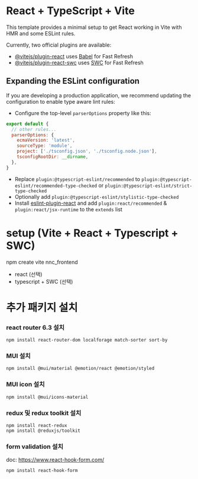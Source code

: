 # React + TypeScript + Vite

This template provides a minimal setup to get React working in Vite with HMR and some ESLint rules.

Currently, two official plugins are available:

- [@vitejs/plugin-react](https://github.com/vitejs/vite-plugin-react/blob/main/packages/plugin-react/README.md) uses [Babel](https://babeljs.io/) for Fast Refresh
- [@vitejs/plugin-react-swc](https://github.com/vitejs/vite-plugin-react-swc) uses [SWC](https://swc.rs/) for Fast Refresh

## Expanding the ESLint configuration

If you are developing a production application, we recommend updating the configuration to enable type aware lint rules:

- Configure the top-level `parserOptions` property like this:

```js
export default {
  // other rules...
  parserOptions: {
    ecmaVersion: 'latest',
    sourceType: 'module',
    project: ['./tsconfig.json', './tsconfig.node.json'],
    tsconfigRootDir: __dirname,
  },
}
```

- Replace `plugin:@typescript-eslint/recommended` to `plugin:@typescript-eslint/recommended-type-checked` or `plugin:@typescript-eslint/strict-type-checked`
- Optionally add `plugin:@typescript-eslint/stylistic-type-checked`
- Install [eslint-plugin-react](https://github.com/jsx-eslint/eslint-plugin-react) and add `plugin:react/recommended` & `plugin:react/jsx-runtime` to the `extends` list

# setup (Vite + React + Typescript + SWC)  
npm create vite nnc_frontend
- react (선택)
- typescript + SWC (선택)
# 추가 패키지 설치
### react router 6.3 설치  
```angular2html
npm install react-router-dom localforage match-sorter sort-by  
```
### MUI 설치  
```angular2html
npm install @mui/material @emotion/react @emotion/styled  
```
### MUI icon 설치  
```angular2html
npm install @mui/icons-material 
```
### redux 및 redux toolkit 설치
```angular2html
npm install react-redux
npm install @reduxjs/toolkit
```
### form validation 설치  
doc: https://www.react-hook-form.com/
```angular2html
npm install react-hook-form
```